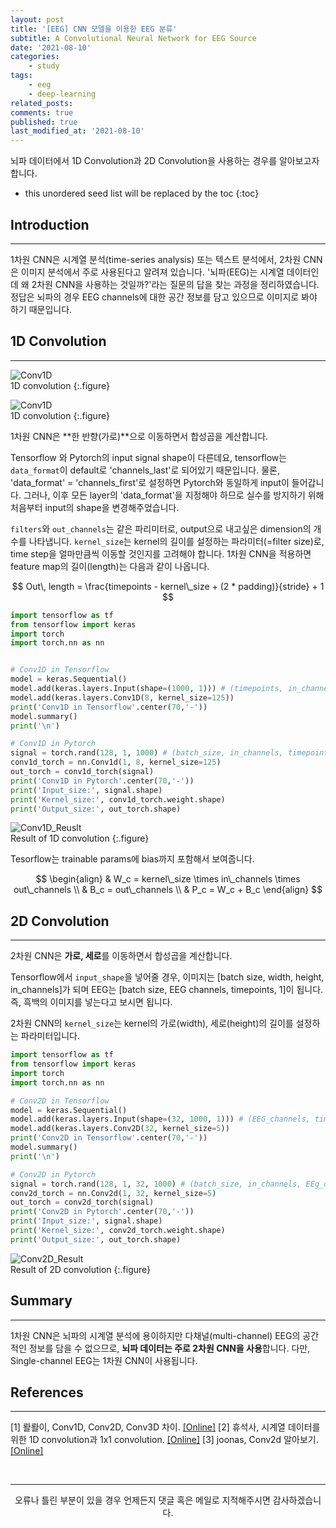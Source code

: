```yaml
---
layout: post
title: '[EEG] CNN 모델을 이용한 EEG 분류'
subtitle: A Convolutional Neural Network for EEG Source
date: '2021-08-10'
categories:
    - study
tags:
    - eeg
    - deep-learning
related_posts: 
comments: true
published: true
last_modified_at: '2021-08-10'
---
```


뇌파 데이터에서 1D Convolution과 2D Convolution을 사용하는 경우를 알아보고자 합니다.

* this unordered seed list will be replaced by the toc
{:toc}


## Introduction

***

1차원 CNN은 시계열 분석(time-series analysis) 또는 텍스트 분석에서, 2차원 CNN은 이미지 분석에서 주로 사용된다고 알려져 있습니다. '뇌파(EEG)는 시계열 데이터인데 왜 2차원 CNN을 사용하는 것일까?'라는 질문의 답을 찾는 과정을 정리하였습니다. 정답은 뇌파의 경우 EEG channels에 대한 공간 정보를 담고 있으므로 이미지로 봐야 하기 때문입니다.

## 1D Convolution

***  

![Conv1D](https://cdn.jsdelivr.net/gh/HayoonSong/Images-for-Github-Pages/study/eeg/2023-03-10-eeg_cnn/conv1d.png?raw=true)   
1D convolution
{:.figure}

![Conv1D](https://cdn.jsdelivr.net/gh/HayoonSong/Images-for-Github-Pages/study/eeg/2023-03-10-eeg_cnn/conv1d.jpg?raw=true)   
1D convolution
{:.figure}

1차원 CNN은 **한 반향(가로)**으로 이동하면서 합성곱을 계산합니다. 

Tensorflow 와 Pytorch의 input signal shape이 다른데요, tensorflow는 `data_format`이 default로 'channels_last'로 되어있기 때문입니다. 물론, 'data_format' = 'channels_first'로 설정하면 Pytorch와 동일하게 input이 들어갑니다. 그러나, 이후 모든 layer의 'data_format'을 지정해야 하므로 실수를 방지하기 위해 처음부터 input의 shape을 변경해주었습니다. 

`filters`와 `out_channels`는 같은 파리미터로, output으로 내고싶은 dimension의 개수를 나타냅니다. `kernel_size`는 kernel의 길이를 설정하는 파라미터(=filter size)로, time step을 얼마만큼씩 이동할 것인지를 고려해야 합니다. 1차원 CNN을 적용하면 feature map의 길이(length)는 다음과 같이 나옵니다.

$$
Out\, length = \frac{timepoints - kernel\_size + (2 * padding)}{stride} + 1
$$

~~~python
import tensorflow as tf
from tensorflow import keras
import torch
import torch.nn as nn


# Conv1D in Tensorflow
model = keras.Sequential()
model.add(keras.layers.Input(shape=(1000, 1))) # (timepoints, in_channels)
model.add(keras.layers.Conv1D(8, kernel_size=125))
print('Conv1D in Tensorflow'.center(70,'-'))
model.summary()
print('\n')

# Conv1D in Pytorch
signal = torch.rand(128, 1, 1000) # (batch_size, in_channels, timepoints)
conv1d_torch = nn.Conv1d(1, 8, kernel_size=125)
out_torch = conv1d_torch(signal)
print('Conv1D in Pytorch'.center(70,'-'))
print('Input_size:', signal.shape)
print('Kernel_size:', conv1d_torch.weight.shape)
print('Output_size:', out_torch.shape)
~~~

![Conv1D_Reuslt](https://cdn.jsdelivr.net/gh/HayoonSong/Images-for-Github-Pages/study/eeg/2023-03-10-eeg_cnn/result_conv1d.png?raw=true)   
Result of 1D convolution
{:.figure}

Tesorflow는 trainable params에 bias까지 포함해서 보여줍니다.

$$
\begin{align} 
& W_c = kernel\_size \times in\_channels \times out\_channels \\
& B_c = out\_channels \\
& P_c = W_c + B_c
\end{align}
$$

## 2D Convolution

***

2차원 CNN은 **가로, 세로**를 이동하면서 합성곱을 계산합니다. 

Tensorflow에서 `input_shape`을 넣어줄 경우, 이미지는 [batch size, width, height, in_channels]가 되며 EEG는 [batch size, EEG channels, timepoints, 1]이 됩니다. 즉, 흑백의 이미지를 넣는다고 보시면 됩니다. 

2차원 CNN의 `kernel_size`는 kernel의 가로(width), 세로(height)의 길이를 설정하는 파라미터입니다.  

~~~python
import tensorflow as tf
from tensorflow import keras
import torch
import torch.nn as nn

# Conv2D in Tensorflow
model = keras.Sequential()
model.add(keras.layers.Input(shape=(32, 1000, 1))) # (EEG_channels, timepoints, in_channels)
model.add(keras.layers.Conv2D(32, kernel_size=5))
print('Conv2D in Tensorflow'.center(70,'-'))
model.summary()
print('\n')

# Conv2D in Pytorch
signal = torch.rand(128, 1, 32, 1000) # (batch_size, in_channels, EEg_channels, timepoints)
conv2d_torch = nn.Conv2d(1, 32, kernel_size=5)
out_torch = conv2d_torch(signal)
print('Conv2D in Pytorch'.center(70,'-'))
print('Input_size:', signal.shape)
print('Kernel_size:', conv2d_torch.weight.shape)
print('Output_size:', out_torch.shape)
~~~

![Conv2D_Result](https://cdn.jsdelivr.net/gh/HayoonSong/Images-for-Github-Pages/study/eeg/2023-03-10-eeg_cnn/result_conv2d.png?raw=true)   
Result of 2D convolution
{:.figure}

## Summary

***

1차원 CNN은 뇌파의 시계열 분석에 용이하지만 다채널(multi-channel) EEG의 공간적인 정보를 담을 수 없으므로, **뇌파 데이터는 주로 2차원 CNN을 사용**합니다. 다만, Single-channel EEG는 1차원 CNN이 사용됩니다.

## References

***

[1] 뢀뢀이, Conv1D, Conv2D, Conv3D 차이. [[Online]](https://leeejihyun.tistory.com/37) 
[2] 휴석사, 시계열 데이터를 위한 1D convolution과 1x1 convolution. [[Online]](https://sanghyu.tistory.com/24)
[3] joonas, Conv2d 알아보기. [[Online]](https://blog.joonas.io/196?category=1016329) 

<br>

***

<center>오류나 틀린 부분이 있을 경우 언제든지 댓글 혹은 메일로 지적해주시면 감사하겠습니다.</center>